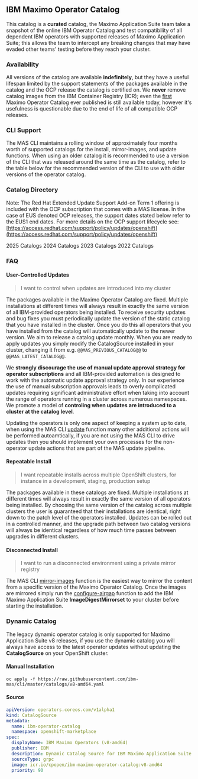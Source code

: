 IBM Maximo Operator Catalog
-------------------------------------------------------------------------------
This catalog is a **curated** catalog, the Maximo Application Suite team take a snapshot of the online IBM Operator Catalog and test compatibility of all dependent IBM operators with supported releases of Maximo Application Suite; this allows the team to intercept any breaking changes that may have evaded other teams' testing before they reach your cluster.

### Availability
All versions of the catalog are available **indefinitely**, but they have a useful lifespan limited by the support statements of the packages available in the catalog and the OCP release the catalog is certified on.  We **never** remove catalog images from the IBM Container Registry (ICR); even the [first](v8-220717-amd64.md) Maximo Operator Catalog ever published is still available today, however it's usefulness is questionable due to the end of life of all compatible OCP releases.

### CLI Support
The MAS CLI maintains a rolling window of approximately four months worth of supported catalogs for the install, mirror-images, and update functions.  When using an older catalog it is recommended to use a version of the CLI that was released around the same time as the catalog, refer to the table below for the recommended version of the CLI to use with older versions of the operator catalog.


### Catalog Directory
Note: The Red Hat Extended Update Support Add-on Term 1 offering is included with the OCP subscription that comes with a MAS license. In the case of EUS denoted OCP releases, the support dates stated below refer to the EUS1 end dates.  For more details on the OCP support lifecycle see: [https://access.redhat.com/support/policy/updates/openshift](https://access.redhat.com/support/policy/updates/openshift) 

<cds-tabs trigger-content="Select an item" value="2025">
  <cds-tab id="tab-2025" target="panel-2025" value="2025">2025 Catalogs</cds-tab>
  <cds-tab id="tab-2024" target="panel-2024" value="2024">2024 Catalogs</cds-tab>
  <cds-tab id="tab-2023" target="panel-2023" value="2023">2023 Catalogs</cds-tab>
  <cds-tab id="tab-2022" target="panel-2022" value="2022">2022 Catalogs</cds-tab>
</cds-tabs>

<div class="tab-panel">

  <div id="panel-2025" role="tabpanel" aria-labelledby="tab-2025" hidden>
    <table>
      <thead>
        <tr>
          <th colspan="4">Catalog</th>
          <th>OCP Support</th>
          <th>CPD Support</th>
          <th>MongoDB Support (CE or EE)</th>
          <th>Recommended CLI</th>
          <th>Support Notes</th>
        </tr>
      </thead>
      <tbody>
        <tr>
          <td style="font-style: italic">v9-251224</td>
          <td></td>
          <td></td>
          <td></td>
          <td style="font-style: italic">4.16 - 4.18 (TBC)</td>
          <td style="font-style: italic">TBD</td>
          <td style="font-style: italic">7.0 - 8.0 (TBC)</td>
          <td style="font-style: italic">N/A</td>
          <td style="font-style: italic">OCP 4.18 EOS February 25, 2027</td>
        </tr>
        <tr>
          <td style="font-style: italic">v9-251127</td>
          <td></td>
          <td></td>
          <td></td>
          <td style="font-style: italic">4.16 - 4.18 (TBC)</td>
          <td style="font-style: italic">TBD</td>
          <td style="font-style: italic">7.0 - 8.0 (TBC)</td>
          <td style="font-style: italic">N/A</td>
          <td style="font-style: italic">OCP 4.18 EOS February 25, 2027</td>
        </tr>
        <tr>
          <td>v9-250925</td>
          <td><a href="v9-250925-amd64/">amd64</a></td>
          <td><a href="v9-250925-ppc64le/">ppc64le</a></td>
          <td>No s390x catalog</a></td>
          <td>4.14 - 4.18</td>
          <td>5.1.3</td>
          <td>6.0 - 7.0</td>
          <td>latest</td>
          <td>OCP 4.18 EOS February 25, 2027</td>
        </tr>
        <tr>
          <td>v9-250902</td>
          <td><a href="v9-250902-amd64/">amd64</a></td>
          <td><a href="v9-250902-s390x/">s390x</a></td>
          <td><a href="v9-250902-ppc64le/">ppc64le</a></td>
          <td>4.14 - 4.18</td>
          <td>5.1.3</td>
          <td>6.0 - 7.0</td>
          <td>latest</td>
          <td>OCP 4.18 EOS February 25, 2027</td>
        </tr>
        <tr>
          <td>v9-250828</td>
          <td><a href="v9-250828-amd64/">amd64</a></td>
          <td><a href="v9-250828-s390x/">s390x</a></td>
          <td><a href="v9-250828-ppc64le/">ppc64le</a></td>
          <td>4.14 - 4.18</td>
          <td>5.1.3</td>
          <td>6.0 - 7.0</td>
          <td>latest</td>
          <td>OCP 4.18 EOS February 25, 2027</td>
        </tr>
        <tr>
          <td>v9-250731</td>
          <td><a href="v9-250731-amd64/">amd64</a></td>
          <td><a href="v9-250731-s390x/">s390x</a></td>
          <td><a href="v9-250731-ppc64le/">ppc64le</a></td>
          <td>4.14 - 4.18</td>
          <td>5.1.3</td>
          <td>6.0 - 7.0</td>
          <td>15.1.0</td>
          <td>OCP 4.18 EOS February 25, 2027</td>
        </tr>
        <tr>
          <td>v9-250624</td>
          <td><a href="v9-250624-amd64/">amd64</a></td>
          <td><a href="v9-250624-s390x/">s390x</a></td>
          <td><a href="v9-250624-ppc64le/">ppc64le</a></td>
          <td>4.14 - 4.18</td>
          <td>5.1.3</td>
          <td>6.0 - 7.0</td>
          <td>13.26.0</td>
          <td>OCP 4.18 EOS February 25, 2027</td>
        </tr>
        <tr>
          <td>v9-250501</td>
          <td><a href="v9-250501-amd64/">amd64</a></td>
          <td><a href="v9-250501-s390x/">s390x</a></td>
          <td>N/A</td>
          <td>4.14 - 4.16</td>
          <td>5.0.0</td>
          <td>6.0 - 7.0</td>
          <td>13.20.0</td>
          <td>OCP 4.16 EOS June 27, 2026</td>
        </tr>
        <tr>
          <td>v9-250403</td>
          <td><a href="v9-250403-amd64/">amd64</a></td>
          <td><a href="v9-250403-s390x/">s390x</a></td>
          <td>N/A</td>
          <td>4.14 - 4.16</td>
          <td>5.0.0</td>
          <td>6.0 - 7.0</td>
          <td>13.15.0</td>
          <td>OCP 4.16 EOS June 27, 2026</td>
        </tr>
        <tr>
          <td>v9-250306</td>
          <td><a href="v9-250306-amd64/">amd64</a></td>
          <td><a href="v9-250306-s390x/">s390x</a></td>
          <td>N/A</td>
          <td>4.14 - 4.16</td>
          <td>5.0.0</td>
          <td>6.0 - 7.0</td>
          <td>13.10.0</td>
          <td>OCP 4.16 EOS June 27, 2026</td>
        </tr>
        <tr>
          <td>v9-250206</td>
          <td><a href="v9-250206-amd64/">amd64</a></td>
          <td><a href="v9-250206-s390x/">s390x</a></td>
          <td>N/A</td>
          <td>4.14 - 4.16</td>
          <td>5.0.0</td>
          <td>6.0 - 7.0</td>
          <td>13.3.0</td>
          <td>OCP 4.16 EOS June 27, 2026</td>
        </tr>
        <tr>
          <td>v9-250109</td>
          <td><a href="v9-250109-amd64/">amd64</a></td>
          <td><a href="v9-250109-s390x/">s390x</a></td>
          <td>N/A</td>
          <td>4.14 - 4.16</td>
          <td>5.0.0</td>
          <td>6.0 - 7.0</td>
          <td>13.0.0</td>
          <td>OCP 4.16 EOS June 27, 2026</td>
        </tr>
      </tbody>
    </table>
  </div>
  <div id="panel-2024" role="tabpanel" aria-labelledby="tab-2024" hidden>
    <table>
    <thead>
    <tr>
    <th>Catalog</th>
    <th>OCP Support</th>
    <th>CPD Support</th>
    <th>MongoDB Support (CE or EE)</th>
    <th>Recommended CLI</th>
    <th>Support Notes</th>
    </tr>
    </thead>
    <tbody>
    <tr>
    <td><a href="v9-241205-amd64/">v9-241205-amd64</a>, <a href="v9-241205-s390x/">v9-241205-s390x</a></td>
    <td>4.14 - 4.16</td>
    <td>5.0.0</td>
    <td>6.0 - 7.0</td>
    <td>11.12.0</td>
    <td>OCP 4.16 EOS June 27, 2026</td>
    </tr>
    <tr>
    <td><a href="v9-241107-amd64/">v9-241107-amd64</a>, <a href="v9-241107-s390x/">v9-241107-s390x</a></td>
    <td>4.12 - 4.15</td>
    <td>4.8.0</td>
    <td>6.0 - 7.0</td>
    <td>11.7.0</td>
    <td>OCP 4.15 EOS August 27, 2025</td>
    </tr>
    <tr>
    <td><a href="v9-241003-amd64/">v9-241003-amd64</a></td>
    <td>4.12 - 4.15</td>
    <td>4.8.0</td>
    <td>5.0 - 7.0</td>
    <td>13.0.0</td>
    <td>OCP 4.15 EOS August 27, 2025</td>
    </tr>
    <tr>
    <td><a href="v9-240827-amd64/">v9-240827-amd64</a></td>
    <td>4.12 - 4.15</td>
    <td>4.8.0</td>
    <td>5.0 - 7.0</td>
    <td>11.11.3</td>
    <td>OCP 4.15 EOS August 27, 2025</td>
    </tr>
    <tr>
    <td><a href="v9-240730-amd64/">v9-240730-amd64</a></td>
    <td>4.12 - 4.15</td>
    <td>4.8.0</td>
    <td>5.0 - 7.0</td>
    <td>11.5.0</td>
    <td>OCP 4.15 EOS August 27, 2025</td>
    </tr>
    <tr>
    <td><a href="v9-240625-amd64/">v9-240625-amd64</a></td>
    <td>4.12 - 4.14</td>
    <td>4.8.0</td>
    <td>5.0 - 7.0</td>
    <td>10.9.2</td>
    <td>OCP 4.14 EOS October 31, 2025</td>
    </tr>
    <tr>
    <td><a href="v8-240528-amd64/">v8-240528-amd64</a></td>
    <td>4.12 - 4.14</td>
    <td>4.6.6</td>
    <td>5.0 - 7.0</td>
    <td>10.8.1</td>
    <td>OCP 4.14 EOS October 31, 2025</td>
    </tr>
    <tr>
    <td><a href="v8-240430-amd64/">v8-240430-amd64</a></td>
    <td>4.12 - 4.14</td>
    <td>4.6.6</td>
    <td>5.0 - 7.0</td>
    <td>9.4.0</td>
    <td>OCP 4.14 EOS October 31, 2025</td>
    </tr>
    <tr>
    <td><a href="v8-240405-amd64/">v8-240405-amd64</a></td>
    <td>4.12 - 4.14</td>
    <td>4.6.6</td>
    <td>5.0 - 7.0</td>
    <td>9.4.0</td>
    <td>OCP 4.14 EOS October 31, 2025</td>
    </tr>
    <tr>
    <td><a href="v8-240326-amd64/">v8-240326-amd64</a></td>
    <td>4.12 - 4.14</td>
    <td>4.6.6</td>
    <td>5.0 - 7.0</td>
    <td>9.4.0</td>
    <td>OCP 4.14 EOS October 31, 2025</td>
    </tr>
    <tr>
    <td><a href="v8-240227-amd64/">v8-240227-amd64</a></td>
    <td>4.12</td>
    <td>4.6.6</td>
    <td>5.0 - 7.0</td>
    <td>8.2.2</td>
    <td>OCP 4.12 EOS January 17, 2025</td>
    </tr>
    <tr>
    <td><a href="v8-240130-amd64/">v8-240130-amd64</a></td>
    <td>4.12</td>
    <td>4.6.6</td>
    <td>5.0 - 7.0</td>
    <td>8.2.2</td>
    <td>OCP 4.12 EOS January 17, 2025</td>
    </tr>
    </tbody>
    </table>
  </div>
  <div id="panel-2023" role="tabpanel" aria-labelledby="tab-2023" hidden>
    <table>
    <thead>
    <tr>
    <th>Catalog</th>
    <th>OCP Support</th>
    <th>Recommended CLI</th>
    <th>Support Notes</th>
    </tr>
    </thead>
    <tbody>
    <tr>
    <td><a href="v8-231228-amd64/">v8-231228-amd64</a></td>
    <td>4.11 - 4.12</td>
    <td>8.2.2</td>
    <td>OCP 4.12 EOS January 17, 2025</td>
    </tr>
    <tr>
    <td><a href="v8-231128-amd64/">v8-231128-amd64</a></td>
    <td>4.11 - 4.12</td>
    <td>8.2.2</td>
    <td>OCP 4.12 EOS January 17, 2025</td>
    </tr>
    <tr>
    <td><a href="v8-231031-amd64/">v8-231031-amd64</a></td>
    <td>4.11 - 4.12</td>
    <td>7.12.1</td>
    <td>OCP 4.12 EOS January 17, 2025</td>
    </tr>
    <tr>
    <td><a href="v8-231004-amd64/">v8-231004-amd64</a></td>
    <td>4.11 - 4.12</td>
    <td>7.12.1</td>
    <td>OCP 4.12 EOS January 17, 2025</td>
    </tr>
    <tr>
    <td><a href="v8-230926-amd64/">v8-230926-amd64</a></td>
    <td>4.11 - 4.12</td>
    <td>7.12.1</td>
    <td>OCP 4.12 EOS January 17, 2025</td>
    </tr>
    <tr>
    <td><a href="v8-230829-amd64/">v8-230829-amd64</a></td>
    <td>4.10 - 4.12</td>
    <td>7.12.1</td>
    <td>OCP 4.12 EOS January 17, 2025</td>
    </tr>
    <tr>
    <td><a href="v8-230725-amd64/">v8-230725-amd64</a></td>
    <td>4.10 - 4.12</td>
    <td>7.12.1</td>
    <td>OCP 4.12 EOS January 17, 2025</td>
    </tr>
    <tr>
    <td><a href="v8-230721-amd64/">v8-230721-amd64</a></td>
    <td>4.10 - 4.12</td>
    <td>7.12.1</td>
    <td>OCP 4.12 EOS January 17, 2025</td>
    </tr>
    <tr>
    <td><a href="v8-230627-amd64/">v8-230627-amd64</a></td>
    <td>4.10 - 4.12</td>
    <td>5.5.0</td>
    <td>OCP 4.12 EOS January 17, 2025</td>
    </tr>
    <tr>
    <td><a href="v8-230616-amd64/">v8-230616-amd64</a></td>
    <td>4.10 - 4.12</td>
    <td>5.5.0</td>
    <td>OCP 4.12 EOS January 17, 2025</td>
    </tr>
    <tr>
    <td><a href="v8-230526-amd64/">v8-230526-amd64</a></td>
    <td>4.10</td>
    <td>5.5.0</td>
    <td>OCP 4.10 EOS September 10, 2023</td>
    </tr>
    <tr>
    <td><a href="v8-230518-amd64/">v8-230518-amd64</a></td>
    <td>4.10</td>
    <td>5.5.0</td>
    <td>OCP 4.10 EOS September 10, 2023</td>
    </tr>
    <tr>
    <td><a href="v8-230414-amd64/">v8-230414-amd64</a></td>
    <td>4.8 - 4.10</td>
    <td>5.5.0</td>
    <td>OCP 4.10 EOS September 10, 2023</td>
    </tr>
    <tr>
    <td><a href="v8-230314-amd64/">v8-230314-amd64</a></td>
    <td>4.8 - 4.10</td>
    <td>4.3.1</td>
    <td>OCP 4.10 EOS September 10, 2023</td>
    </tr>
    <tr>
    <td><a href="v8-230217-amd64/">v8-230217-amd64</a></td>
    <td>4.8 - 4.10</td>
    <td>4.3.1</td>
    <td>OCP 4.10 EOS September 10, 2023</td>
    </tr>
    <tr>
    <td><a href="v8-230111-amd64/">v8-230111-amd64</a></td>
    <td>4.8 - 4.10</td>
    <td>4.3.1</td>
    <td>OCP 4.10 EOS September 10, 2023</td>
    </tr>
    </tbody>
    </table>
  </div>
  <div id="panel-2022" role="tabpanel" aria-labelledby="tab-2022" hidden>
    <table>
    <thead>
    <tr>
    <th>Catalog</th>
    <th>OCP Support</th>
    <th>Recommended CLI</th>
    <th>Support Notes</th>
    </tr>
    </thead>
    <tbody>
    <tr>
    <td><a href="v8-221228-amd64/">v8-221228-amd64</a></td>
    <td>4.6 - 4.10</td>
    <td>3.9.0</td>
    <td>OCP 4.10 EOS September 10, 2023</td>
    </tr>
    <tr>
    <td><a href="v8-221129-amd64/">v8-221129-amd64</a></td>
    <td>4.6 - 4.10</td>
    <td>3.9.0</td>
    <td>OCP 4.10 EOS September 10, 2023</td>
    </tr>
    <tr>
    <td><a href="v8-221025-amd64/">v8-221025-amd64</a></td>
    <td>4.6 - 4.10</td>
    <td>3.9.0</td>
    <td>OCP 4.10 EOS September 10, 2023</td>
    </tr>
    <tr>
    <td><a href="v8-220927-amd64/">v8-220927-amd64</a></td>
    <td>4.6 - 4.10</td>
    <td>3.5.0</td>
    <td>OCP 4.10 EOS September 10, 2023</td>
    </tr>
    <tr>
    <td><a href="v8-220805-amd64/">v8-220805-amd64</a></td>
    <td>4.6 - 4.10</td>
    <td>3.5.0</td>
    <td>OCP 4.10 EOS September 10, 2023</td>
    </tr>
    <tr>
    <td><a href="v8-220717-amd64/">v8-220717-amd64</a></td>
    <td>4.6 - 4.10</td>
    <td>3.5.0</td>
    <td>OCP 4.10 EOS September 10, 2023</td>
    </tr>
    </tbody>
    </table>
  </div>
</div>


### FAQ
#### User-Controlled Updates
> I want to control when updates are introduced into my cluster

The packages available in the Maximo Operator Catalog are fixed. Multiple installations at different times will always result in exactly the same version of all IBM-provided operators being installed.  To receive security updates and bug fixes you must periodically update the version of the static catalog that you have installed in the cluster.  Once you do this all operators that you have installed from the catalog will automatically update to the newer version.  We aim to release a catalog update monthly.  When you are ready to apply updates you simply modify the CatalogSource installed in your cluster, changing it from e.g. `@@MAS_PREVIOUS_CATALOG@@` to `@@MAS_LATEST_CATALOG@@`.

We **strongly discourage the use of manual update approval strategy for operator subscriptions** and all IBM-provided automation is designed to work with the automatic update approval strategy only.  In our experience the use of manual subscription approvals leads to overly complicated updates requiring significant administrative effort when taking into account the range of operators running in a cluster across numerous namespaces. We promote a model of **controling when updates are introduced to a cluster at the catalog level**.

Updating the operators is only one aspect of keeping a system up to date, when using the MAS CLI [update](../commands/update.md) function many other additional actions will be performed autoamtically, if you are not using the MAS CLI to drive updates then you should implement your own processes for the non-operator update actions that are part of the MAS update pipeline.

#### Repeatable Install
> I want repeatable installs across multiple OpenShift clusters, for instance in a development, staging, production setup

The packages available in these catalogs are fixed. Multiple installations at different times will always result in exactly the same version of all operators being installed.  By choosing the same version of the catalog across multiple clusters the user is guaranteed that their installations are identical, right down to the patch level of the operators installed.  Updates can be rolled out in a controlled manner, and the upgrade path between two catalog versions will always be identical regardless of how much time passes between upgrades in different clusters.

#### Disconnected Install
> I want to run a disconnected environment using a private mirror registry

The MAS CLI [mirror-images](../guides/image-mirroring.md) function is the easiest way to mirror the content from a specific version of the Maximo Operator Catalog.  Once the images are mirrored simply run the [configure-airgap](../commands/configure-airgap.md) function to add the IBM Maximo Application Suite **ImageDigestMirrorset** to your cluster before starting the installation.


### Dynamic Catalog
The legacy dynamic operator catalog is only supported for Maximo Application Suite v8 releases, if you use the dynamic catalog you will always have access to the latest operator updates without updating the **CatalogSource** on your OpenShift cluster.

#### Manual Installation
`oc apply -f https://raw.githubusercontent.com/ibm-mas/cli/master/catalogs/v8-amd64.yaml`

#### Source
```yaml
apiVersion: operators.coreos.com/v1alpha1
kind: CatalogSource
metadata:
  name: ibm-operator-catalog
  namespace: openshift-marketplace
spec:
  displayName: IBM Maximo Operators (v8-amd64)
  publisher: IBM
  description: Dynamic Catalog Source for IBM Maximo Application Suite
  sourceType: grpc
  image: icr.io/cpopen/ibm-maximo-operator-catalog:v8-amd64
  priority: 90
```

